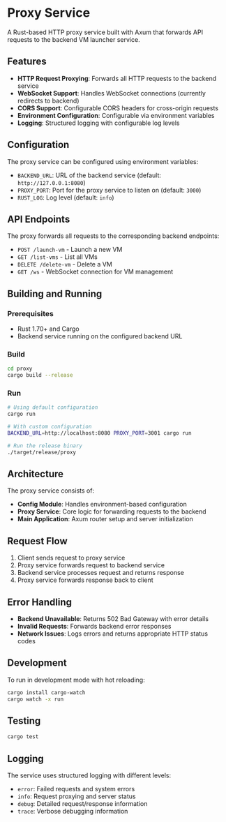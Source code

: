 # Proxy Service

A Rust-based HTTP proxy service built with Axum that forwards API requests to the backend VM launcher service.

## Features

- **HTTP Request Proxying**: Forwards all HTTP requests to the backend service
- **WebSocket Support**: Handles WebSocket connections (currently redirects to backend)
- **CORS Support**: Configurable CORS headers for cross-origin requests
- **Environment Configuration**: Configurable via environment variables
- **Logging**: Structured logging with configurable log levels

## Configuration

The proxy service can be configured using environment variables:

- `BACKEND_URL`: URL of the backend service (default: `http://127.0.0.1:8080`)
- `PROXY_PORT`: Port for the proxy service to listen on (default: `3000`)
- `RUST_LOG`: Log level (default: `info`)

## API Endpoints

The proxy forwards all requests to the corresponding backend endpoints:

- `POST /launch-vm` - Launch a new VM
- `GET /list-vms` - List all VMs
- `DELETE /delete-vm` - Delete a VM
- `GET /ws` - WebSocket connection for VM management

## Building and Running

### Prerequisites

- Rust 1.70+ and Cargo
- Backend service running on the configured backend URL

### Build

```bash
cd proxy
cargo build --release
```

### Run

```bash
# Using default configuration
cargo run

# With custom configuration
BACKEND_URL=http://localhost:8080 PROXY_PORT=3001 cargo run

# Run the release binary
./target/release/proxy
```

## Architecture

The proxy service consists of:

- **Config Module**: Handles environment-based configuration
- **Proxy Service**: Core logic for forwarding requests to the backend
- **Main Application**: Axum router setup and server initialization

## Request Flow

1. Client sends request to proxy service
2. Proxy service forwards request to backend service
3. Backend service processes request and returns response
4. Proxy service forwards response back to client

## Error Handling

- **Backend Unavailable**: Returns 502 Bad Gateway with error details
- **Invalid Requests**: Forwards backend error responses
- **Network Issues**: Logs errors and returns appropriate HTTP status codes

## Development

To run in development mode with hot reloading:

```bash
cargo install cargo-watch
cargo watch -x run
```

## Testing

```bash
cargo test
```

## Logging

The service uses structured logging with different levels:

- `error`: Failed requests and system errors
- `info`: Request proxying and server status
- `debug`: Detailed request/response information
- `trace`: Verbose debugging information
